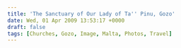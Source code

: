 ```yaml
---
title: 'The Sanctuary of Our Lady of Ta'' Pinu, Gozo'
date: Wed, 01 Apr 2009 13:53:17 +0000
draft: false
tags: [Churches, Gozo, Image, Malta, Photos, Travel]
---
```


